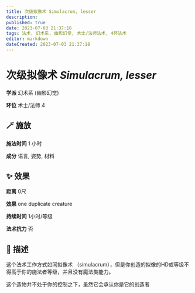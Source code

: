 ```yaml
---
title: 次级拟像术 Simulacrum, lesser
description: 
published: true
date: 2023-07-03 21:37:18
tags: 法术, 幻术系, 幽影幻觉, 术士/法师法术, 4环法术
editor: markdown
dateCreated: 2023-07-03 21:37:18
---
```


# **次级拟像术** *Simulacrum, lesser*

**学派** 幻术系 (幽影幻觉) 

**环位** 术士/法师 4

## 🪄 施放

**施法时间** 1 小时

**成分** 语言, 姿势, 材料

## ✨ 效果  

**距离** 0尺 

**效果** one duplicate creature 

**持续时间** 1小时/等级 

**法术抗力** 否

## 📖 描述

这个法术工作方式如同拟像术 （simulacrum），但是你创造的拟像的HD或等级不得高于你的施法者等级，并且没有魔法类能力。

这个造物并不处于你的控制之下，虽然它会承认你是它的创造者
    